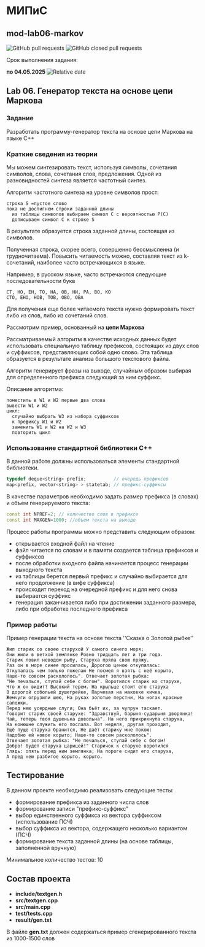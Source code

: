 # МИПиС
## mod-lab06-markov

![GitHub pull requests](https://img.shields.io/github/issues-pr/UNN-IASR/mod-lab06-markov)
![GitHub closed pull requests](https://img.shields.io/github/issues-pr-closed/UNN-IASR/mod-lab06-markov)

Срок выполнения задания:

**по 04.05.2025** ![Relative date](https://img.shields.io/date/1746392400)

## Lab 06. Генератор текста на основе цепи Маркова


### Задание

Разработать программу-генератор текста на основе цепи Маркова на языке С++

### Краткие сведения из теории

Мы можем синтезировать текст, используя символы, сочетания символов, слова, сочетания слов, предложения.
Одной из разновидностей синтеза является частотный синтез.

Алгоритм частотного синтеза на уровне символов прост:

```
строка S =пустое слово
пока не достигнем строки заданной длины
  из таблицы символов выбираем символ C с вероятностью P(C)
  дописываем символ C к строке S
```

В результате образуется строка заданной длины, состоящая из символов.

Полученная строка, скорее всего, совершенно бессмысленна (и трудночитаема). Повысить читаемость можно, составляя текст из k-сочетаний, наиболее часто встречающихся в языке.

Например, в русском языке, часто встречаются следующие последовательности букв

```
СТ, НО, ЕН, ТО, НА, ОВ, НИ, РА, ВО, КО
СТО, ЕНО, НОВ, ТОВ, ОВО, ОВА
```

Для получения еще более читаемого текста нужно формировать текст либо из слов, либо из сочетаний слов.

Рассмотрим пример, основанный на **цепи Маркова**

Рассматриваемый алгоритм в качестве исходных данных будет использовать специальную таблицу префиксов, состоящих из двух слов и суффиксов, представляющих собой одно слово. Эта таблица образуется в результате анализа большого текстового файла.

Алгоритм генерирует фразы на выходе, случайным образом выбирая для определенного префикса следующий за ним суффикс.

Описание алгоритма:

```
поместить в W1 и W2 первые два слова
вывести W1 и W2
цикл:
  случайно выбрать W3 из набора суффиксов
  к префиксу W1 и W2
  заменить W1 и W2 на W2 и W3
  повторить цикл
```

### Использование стандартной библиотеки С++

В данной работе должны использоваться элементы стандартной библиотеки.


```c++
typedef deque<string> prefix;          // очередь префиксов
map<prefix, vector<string> > statetab; // префикс-суффиксы
```

В качестве параметров необходимо задать размер префикса (в словах) и объем генерируемого текста:

```c++
const int NPREF=2; // количество слов в префиксе
const int MAXGEN=1000; //объем текста на выходе
```

Процесс работы программы можно представить следующим образом:

- открывается входной файл на чтение
- файл читается по словам и в памяти создается таблица префиксов и суффиксов
- после обработки входного файла начинается процесс генерации выходного текста
- из таблицы берется первый префикс и случайно выбирается для него продолжение (в вифе суффикса)
- происходит переход на очередной префикс и для него снова выбирается суффикс
- генерация заканчивается либо при достижении заданного размера, либо при обработке последнего префикса

### Пример работы


Пример генерации текста на основе текста ''Сказка о Золотой рыбке''

```
Жил старик со своею старухой У самого синего моря; 
Они жили в ветхой землянке Ровно тридцать лет и три года. 
Старик ловил неводом рыбу, Старуха пряла свою пряжу. 
Раз он в море синее просилась, Дорогою ценою откупалась: 
Откупалась чем только пожелаю Не посмел я взять с неё корыто, 
Наше-то совсем раскололось". Отвечает золотая рыбка: 
"Не печалься, ступай себе с богом". Воротился старик ко старухе, 
Что ж он видит? Высокий терем. На крыльце стоит его старуха 
В дорогой собольей душегрейке, Парчевая на маковке кичка, 
Жемчуги огрузили шею, На руках золотые перстни, На ногах красные сапожки. 
Перед нею усердные слуги; Она бьёт их, за чупрун таскает. 
Говорит старик своей старухе: "Здравствуй, барыня-сударыня дворянка! 
Чай, теперь твоя душенька довольна". На него прикрикнула старуха, 
На конюшне служить его послала. Вот неделя, другая проходит, 
Ещё пуще старуха бранится, Не даёт старику мне покою: 
Надобно ей новое корыто; Наше-то совсем раскололось". 
Отвечает золотая рыбка: "Не печалься, ступай себе с богом! 
Добро! будет старуха царицей!" Старичок к старухе воротился 
Глядь: опять перед ним землянка; На пороге сидит его старуха, 
А пред нею разбитое корыто. корыто. 
```

## Тестирование

В данном проекте необходимо реализовать следующие тесты:

- формирование префикса из заданного числа слов
- формирование записи "префикс-суффикс"
- выбор единственного суффикса из вектора суффиксом (использование ПСЧ)
- выбор суффикса из вектора, содержащего несколько вариантом (ПСЧ)
- формирование текста заданной длины (на основе таблицы, заполненной вручную)

Минимальное количество тестов: 10

## Состав проекта

- **include/textgen.h**
- **src/textgen.cpp**
- **src/main.cpp**
- **test/tests.cpp**
- **result/gen.txt**

В файле **gen.txt** должен содержаться пример сгенерированного текста из 1000-1500 слов




